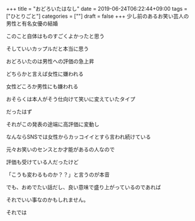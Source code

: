 +++
title = "おどろいたはなし"
date = 2019-06-24T06:22:44+09:00
tags = ["ひとりごと"]
categories = [""]
draft = false
+++
少し前のあるお笑い芸人の男性と有名女優の結婚

このこと自体はものすごくよかったと思う

そしていいカップルだと本当に思う

おどろいたのは男性への評価の急上昇

どちらかと言えば女性に嫌われる

女性どころか男性にも嫌われる

おそらくは本人がそう仕向けて笑いに変えていたタイプ

だったはず

それがこの発表の途端に高評価に変動し

なんならSNSでは女性からカッコイイとすら言われ続けている

元々お笑いのセンスとか才能があるの人なので

評価も受けている人だったけど

「こうも変わるものか？？」と言うのが本音

でも、おめでたい話だし、良い意味で盛り上がっているのであれば

それでいい事なのかもしれません。

それでは
